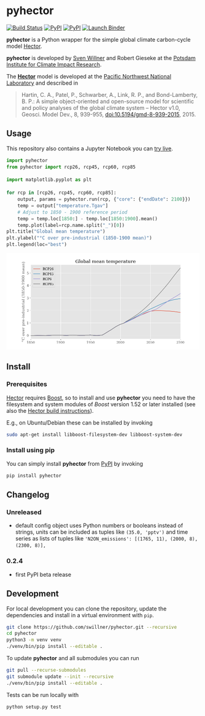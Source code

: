 # pyhector

[![Build Status](https://img.shields.io/travis/swillner/pyhector.svg)](https://travis-ci.org/swillner/pyhector)
[![PyPI](https://img.shields.io/pypi/pyversions/pyhector.svg)](https://pypi.python.org/pypi/pyhector)
[![PyPI](https://img.shields.io/pypi/v/pyhector.svg)](https://pypi.python.org/pypi/pyhector)
[![Launch Binder](https://img.shields.io/badge/launch-binder-e66581.svg)](http://mybinder.org/repo/swillner/pyhector)

**pyhector** is a Python wrapper for the simple global climate
carbon-cycle model [Hector](https://github.com/JGCRI/hector).

**pyhector** is developed by [Sven Willner](http://www.pik-potsdam.de/~willner/)
and Robert Gieseke at the [Potsdam Institute for Climate Impact Research](https://www.pik-potsdam.de/).

The **[Hector](https://github.com/JGCRI/hector)** model is developed at the [Pacific
Northwest National Laboratory](https://www.pnl.gov/) and described in

> Hartin, C. A., Patel, P., Schwarber, A., Link, R. P., and Bond-Lamberty, B. P.: A simple object-oriented and open-source model for scientific and policy analyses of the global climate system – Hector v1.0, Geosci. Model Dev., 8, 939-955, [doi:10.5194/gmd-8-939-2015](https://dx.doi.org/10.5194/gmd-8-939-2015), 2015.

## Usage

This repository also contains a Jupyter Notebook you can [try live](http://mybinder.org/repo/swillner/pyhector).

```python
import pyhector
from pyhector import rcp26, rcp45, rcp60, rcp85

import matplotlib.pyplot as plt

for rcp in [rcp26, rcp45, rcp60, rcp85]:
    output, params = pyhector.run(rcp, {"core": {"endDate": 2100}})
    temp = output["temperature.Tgav"]
    # Adjust to 1850 - 1900 reference period
    temp = temp.loc[1850:] - temp.loc[1850:1900].mean()
    temp.plot(label=rcp.name.split("_")[0])
plt.title("Global mean temperature")
plt.ylabel("°C over pre-industrial (1850-1900 mean)")
plt.legend(loc="best")
```

![](scripts/example-plot.png)


## Install

### Prerequisites

[Hector](https://github.com/JGCRI/hector)
requires [Boost](http://www.boost.org/), so to install and use
**pyhector** you need to have the filesystem and system modules
of *Boost* version 1.52 or later installed (see also the
[Hector build instructions](https://github.com/JGCRI/hector/wiki/BuildHector)).

E.g., on Ubuntu/Debian these can be installed by invoking
```bash
sudo apt-get install libboost-filesystem-dev libboost-system-dev
```

### Install using pip

You can simply install **pyhector** from [PyPI](https://pypi.python.org/pypi/pyhector) by invoking
```bash
pip install pyhector
```


## Changelog

### Unreleased

- default config object uses Python numbers or booleans instead
  of strings, units can be included as tuples like `(35.0, 'pptv')` and time
  series as lists of tuples like
  `'N2ON_emissions': [(1765, 11), (2000, 8), (2300, 8)],`

### 0.2.4

- first PyPI beta release


## Development

For local development you can clone the repository, update the
dependencies and install in a virtual environment with `pip`.

```bash
git clone https://github.com/swillner/pyhector.git --recursive
cd pyhector
python3 -m venv venv
./venv/bin/pip install --editable .
```

To update **pyhector** and all submodules you can run
```bash
git pull --recurse-submodules
git submodule update --init --recursive
./venv/bin/pip install --editable .
```

Tests can be run locally with

```
python setup.py test
```
